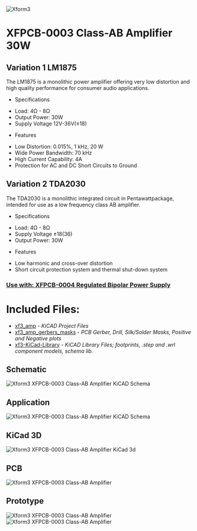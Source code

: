 ![Xform3](https://i.imgur.com/pRafEib.png)

# XFPCB-0003 Class-AB Amplifier 30W

## Variation 1 LM1875
The LM1875 is a monolithic power amplifier offering very low distortion and high quality performance for consumer audio applications.
* Specifications 
- Load: 4Ω - 8Ω 
- Output Power: 30W
- Supply Voltage 12V-36V(±18)
* Features
- Low Distortion: 0.015%, 1 kHz, 20 W
- Wide Power Bandwidth: 70 kHz
- High Current Capability: 4A
- Protection for AC and DC Short Circuits to Ground

## Variation 2 TDA2030
The TDA2030 is a monolithic integrated circuit in Pentawattpackage, intended for use as a low frequency class AB amplifier.
* Specifications 
- Load: 4Ω - 8Ω 
- Supply Voltage ±18(36)
- Output Power: 30W
* Features
- Low harmonic and cross-over distortion
- Short circuit protection system and thermal shut-down system

### [Use with: XFPCB-0004 Regulated Bipolar Power Supply](https://github.com/xform3/xfpcb-0004-psu)

# Included Files:
* [xf3_amp](https://github.com/xform3/xfpcb-0003-amp/tree/master/xf3_amp)  - *KiCAD Project Files*
* [xf3_amp_gerbers_masks](https://github.com/xform3/xfpcb-0003-amp/tree/master/xf3_amp_gerbers_masks) - *PCB Gerber, Drill, Silk/Solder Masks, Positive and Negative plots*
* [xf3-KiCad-Library](https://github.com/xform3/xf3-KiCad-Library)  - *KiCAD Library Files; footprints, .step and .wrl component models, schema lib.*


## Schematic
![Xform3 XFPCB-0003 Class-AB Amplifier KiCAD Schema](../master/graphics/schema_channel_lm1875.png)

## Application
![Xform3 XFPCB-0003 Class-AB Amplifier KiCAD Schema](../master/graphics/XF3_amp_application_.png.png)
 
## KiCad 3D
![Xform3 XFPCB-0003 Class-AB Amplifier KiCad 3d](../master/graphics/channel_lm1875.png)

## PCB
![Xform3 XFPCB-0003 Class-AB Amplifier](../master/graphics/pcb_lm1875_clad.png)

 ## Prototype
 ![Xform3 XFPCB-0003 Class-AB Amplifier](../master/graphics/channel_lm1875_top.png)
 ![Xform3 XFPCB-0003 Class-AB Amplifier](../master/graphics/channel_lm1875_front2.png)
